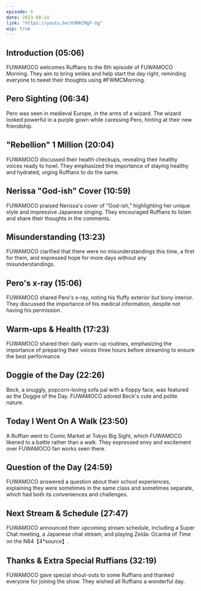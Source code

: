 ```yaml
---
episode: 6
date: 2023-08-14
link: "https://youtu.be/VdRKCMgF-Ug"
wip: true
---
```


## Introduction (05:06)

FUWAMOCO welcomes Ruffians to the 6th episode of FUWAMOCO Morning. They aim to bring smiles and help start the day right, reminding everyone to tweet their thoughts using #FWMCMorning.

## Pero Sighting (06:34)

Pero was seen in medieval Europe, in the arms of a wizard. The wizard looked powerful in a purple gown while caressing Pero, hinting at their new friendship.

## "Rebellion" 1 Million (20:04)

FUWAMOCO discussed their health checkups, revealing their healthy voices ready to howl. They emphasized the importance of staying healthy and hydrated, urging Ruffians to do the same.

## Nerissa "God-ish" Cover (10:59)

FUWAMOCO praised Nerissa's cover of "God-ish," highlighting her unique style and impressive Japanese singing. They encouraged Ruffians to listen and share their thoughts in the comments.

## Misunderstanding (13:23)

FUWAMOCO clarified that there were no misunderstandings this time, a first for them, and expressed hope for more days without any misunderstandings.

## Pero's x-ray (15:06)

FUWAMOCO shared Pero's x-ray, noting his fluffy exterior but bony interior. They discussed the importance of his medical information, despite not having his permission.

## Warm-ups & Health (17:23)

FUWAMOCO shared their daily warm-up routines, emphasizing the importance of preparing their voices three hours before streaming to ensure the best performance.

## Doggie of the Day (22:26)

Beck, a snuggly, popcorn-loving sofa pal with a floppy face, was featured as the Doggie of the Day. FUWAMOCO adored Beck's cute and polite nature.

## Today I Went On A Walk (23:50)

A Ruffian went to Comic Market at Tokyo Big Sight, which FUWAMOCO likened to a battle rather than a walk. They expressed envy and excitement over FUWAMOCO fan works seen there.

## Question of the Day (24:59)

FUWAMOCO answered a question about their school experiences, explaining they were sometimes in the same class and sometimes separate, which had both its conveniences and challenges.

## Next Stream & Schedule (27:47)

FUWAMOCO announced their upcoming stream schedule, including a Super Chat meeting, a Japanese chat stream, and playing Zelda: Ocarina of Time on the N64【4†source】.

## Thanks & Extra Special Ruffians (32:19)

FUWAMOCO gave special shout-outs to some Ruffians and thanked everyone for joining the show. They wished all Ruffians a wonderful day.
